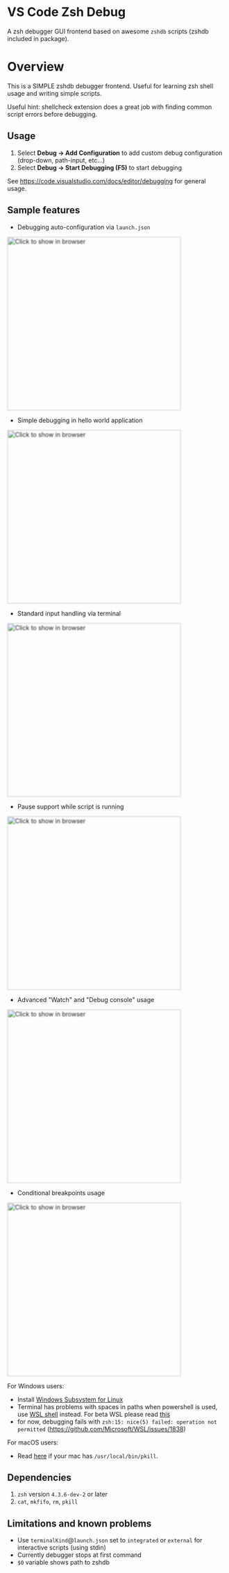 # VS Code Zsh Debug
A zsh debugger GUI frontend based on awesome `zshdb` scripts (zshdb included in package).

# Overview
This is a SIMPLE zshdb debugger frontend. Useful for learning zsh shell usage and writing simple scripts.

Useful hint: shellcheck extension does a great job with finding common script errors before debugging.

## Usage
1. Select **Debug -> Add Configuration** to add custom debug configuration (drop-down, path-input, etc...)
1. Select **Debug -> Start Debugging (F5)** to start debugging

See https://code.visualstudio.com/docs/editor/debugging for general usage.

## Sample features
- Debugging auto-configuration via `launch.json`

[<img src="https://raw.githubusercontent.com/rogalmic/vscode-zsh-debug/gif/images/zsh-debug-samp-launch-autoconfig.gif" width="400" style="filter: blur(1px); " title="Click to show in browser" />](https://raw.githubusercontent.com/rogalmic/vscode-zsh-debug/gif/images/zsh-debug-samp-launch-autoconfig.gif)

- Simple debugging in hello world application

[<img src="https://raw.githubusercontent.com/rogalmic/vscode-zsh-debug/gif/images/zsh-debug-samp-hello-world.gif" width="400" style="filter: blur(1px); " title="Click to show in browser"/>](https://raw.githubusercontent.com/rogalmic/vscode-zsh-debug/gif/images/zsh-debug-samp-hello-world.gif)

- Standard input handling via terminal

[<img src="https://raw.githubusercontent.com/rogalmic/vscode-zsh-debug/gif/images/zsh-debug-samp-stdin-usage.gif" width="400" style="filter: blur(1px); " title="Click to show in browser"/>](https://raw.githubusercontent.com/rogalmic/vscode-zsh-debug/gif/images/zsh-debug-samp-stdin-usage.gif)

- Pause support while script is running

[<img src="https://raw.githubusercontent.com/rogalmic/vscode-zsh-debug/gif/images/zsh-debug-samp-pause-support.gif" width="400" style="filter: blur(1px); " title="Click to show in browser"/>](https://raw.githubusercontent.com/rogalmic/vscode-zsh-debug/gif/images/zsh-debug-samp-pause-support.gif)

- Advanced "Watch" and "Debug console" usage

[<img src="https://raw.githubusercontent.com/rogalmic/vscode-zsh-debug/gif/images/zsh-debug-samp-watch-advanced.gif" width="400" style="filter: blur(1px); " title="Click to show in browser"/>](https://raw.githubusercontent.com/rogalmic/vscode-zsh-debug/gif/images/zsh-debug-samp-watch-advanced.gif)

- Conditional breakpoints usage

[<img src="https://raw.githubusercontent.com/rogalmic/vscode-zsh-debug/gif/images/zsh-debug-samp-conditional-breakpoints.gif" width="400" style="filter: blur(1px); " title="Click to show in browser"/>](https://raw.githubusercontent.com/rogalmic/vscode-zsh-debug/gif/images/zsh-debug-samp-conditional-breakpoints.gif)

For Windows users:
- Install [Windows Subsystem for Linux](https://en.wikipedia.org/wiki/Windows_Subsystem_for_Linux)
- Terminal has problems with spaces in paths when powershell is used, use [WSL shell](https://github.com/Microsoft/vscode/issues/22317) instead. For beta WSL please read [this](https://github.com/rogalmic/vscode-bash-debug/issues/93)
- for now, debugging fails with `zsh:15: nice(5) failed: operation not permitted` (https://github.com/Microsoft/WSL/issues/1838)

For macOS users:
- Read [here](https://github.com/rogalmic/vscode-bash-debug/wiki/macOS:-avoid-use-of--usr-local-bin-pkill) if your mac has `/usr/local/bin/pkill`.

## Dependencies
1. `zsh` version `4.3.6-dev-2` or later
2. `cat`, `mkfifo`, `rm`, `pkill`

## Limitations and known problems
* Use `terminalKind`@`launch.json` set to `integrated` or `external` for interactive scripts (using stdin)
* Currently debugger stops at first command
* `$0` variable shows path to zshdb
